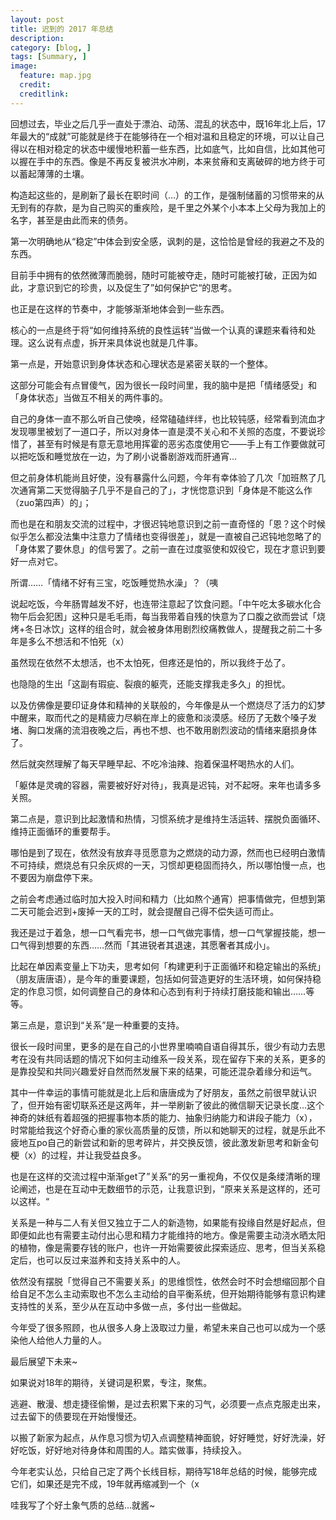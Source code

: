 ```yaml
---
layout: post  
title: 迟到的 2017 年总结   
description:     
category: [blog, ]  
tags: [Summary, ]  
image:
  feature: map.jpg
  credit: 
  creditlink:   
---
```



回想过去，毕业之后几乎一直处于漂泊、动荡、混乱的状态中，既16年北上后，17年最大的“成就”可能就是终于在能够待在一个相对温和且稳定的环境，可以让自己得以在相对稳定的状态中缓慢地积蓄一些东西，比如底气，比如自信，比如其他可以握在手中的东西。像是不再反复被洪水冲刷，本来贫瘠和支离破碎的地方终于可以蓄起薄薄的土壤。

构造起这些的，是刷新了最长在职时间（…）的工作，是强制储蓄的习惯带来的从无到有的存款，是为自己购买的重疾险，是千里之外某个小本本上父母为我加上的名字，甚至是由此而来的债务。

第一次明确地从“稳定”中体会到安全感，讽刺的是，这恰恰是曾经的我避之不及的东西。

目前手中拥有的依然微薄而脆弱，随时可能被夺走，随时可能被打破，正因为如此，才意识到它的珍贵，以及促生了”如何保护它“的思考。

也正是在这样的节奏中，才能够渐渐地体会到一些东西。

核心的一点是终于将“如何维持系统的良性运转“当做一个认真的课题来看待和处理。这么说有点虚，拆开来具体说也就是几件事。

第一点是，开始意识到身体状态和心理状态是紧密关联的一个整体。

这部分可能会有点冒傻气，因为很长一段时间里，我的脑中是把「情绪感受」和「身体状态」当做互不相关的两件事的。

自己的身体一直不那么听自己使唤，经常磕磕绊绊，也比较钝感，经常看到流血才发现哪里被划了一道口子，所以对身体一直是漠不关心和不关照的态度，不要说珍惜了，甚至有时候是有意无意地用挥霍的恶劣态度使用它——手上有工作要做就可以把吃饭和睡觉放在一边，为了刷小说番剧游戏而肝通宵…

但之前身体机能尚且好使，没有暴露什么问题，今年有幸体验了几次「加班熬了几次通宵第二天觉得脑子几乎不是自己的了」，才恍惚意识到「身体是不能这么作（zuo第四声）的」；

而也是在和朋友交流的过程中，才很迟钝地意识到之前一直奇怪的「恩？这个时候似乎怎么都没法集中注意力了情绪也变得很差」，就是一直被自己迟钝地忽略了的「身体累了要休息」的信号罢了。之前一直在过度驱使和奴役它，现在才意识到要好一点对它。

所谓……「情绪不好有三宝，吃饭睡觉热水澡」？（咦

说起吃饭，今年肠胃越发不好，也连带注意起了饮食问题。「中午吃太多碳水化合物午后会犯困」这种只是毛毛雨，每当我带着自残的快意为了口腹之欲而尝试「烧烤+冬日冰饮」这样的组合时，就会被身体用剧烈绞痛教做人，提醒我之前二十多年是多么不想活和不怕死（x）

虽然现在依然不太想活，也不太怕死，但疼还是怕的，所以我终于怂了。

也隐隐的生出「这副有瑕疵、裂痕的躯壳，还能支撑我走多久」的担忧。

以及仿佛像是要印证身体和精神的关联般的，今年像是从一个燃烧尽了活力的幻梦中醒来，取而代之的是精疲力尽躺在岸上的疲惫和淡漠感。经历了无数个嗓子发堵、胸口发痛的流泪夜晚之后，再也不想、也不敢用剧烈波动的情绪来磨损身体了。

然后就突然理解了每天早睡早起、不吃冷油辣、抱着保温杯喝热水的人们。

「躯体是灵魂的容器，需要被好好对待」，我真是迟钝，对不起呀。来年也请多多关照。

第二点是，意识到比起激情和热情，习惯系统才是维持生活运转、摆脱负面循环、维持正面循环的重要帮手。

哪怕是到了现在，依然没有放弃寻觅愿意为之燃烧的动力源，然而也已经明白激情不可持续，燃烧总有只余灰烬的一天，习惯却更稳固而持久，所以哪怕慢一点，也不要因为崩盘停下来。

之前会考虑通过临时加大投入时间和精力（比如熬个通宵）把事情做完，但想到第二天可能会迟到+废掉一天的工时，就会提醒自己得不偿失适可而止。

我还是过于着急，想一口气看完书，想一口气做完事情，想一口气掌握技能，想一口气得到想要的东西……然而「其进锐者其退速，其愿奢者其成小」。

比起在单因素变量上下功夫，思考如何「构建更利于正面循环和稳定输出的系统」（朋友唐唐语），是今年的重要课题，包括如何营造更好的生活环境，如何保持稳定的作息习惯，如何调整自己的身体和心态到有利于持续打磨技能和输出……等等。

第三点是，意识到“关系”是一种重要的支持。

很长一段时间里，更多的是在自己的小世界里喃喃自语自得其乐，很少有动力去思考在没有共同话题的情况下如何主动维系一段关系，现在留存下来的关系，更多的是靠投契和共同兴趣爱好自然而然发展下来的结果，可能还混杂着缘分和运气。

其中一件幸运的事情可能就是北上后和唐唐成为了好朋友，虽然之前很早就认识了，但开始有密切联系还是这两年，并一举刷新了彼此的微信聊天记录长度…这个神奇的妹纸有着超强的把握事物本质的能力、抽象归纳能力和讲段子能力（x），时常能给我这个好奇心重的家伙高质量的反馈，所以和她聊天的过程，就是乐此不疲地互po自己的新尝试和新的思考碎片，并交换反馈，彼此激发新思考和新金句梗（x）的过程，并让我受益良多。

也是在这样的交流过程中渐渐get了”关系“的另一重视角，不仅仅是条缕清晰的理论阐述，也是在互动中无数细节的示范，让我意识到，“原来关系是这样的，还可以这样。“

关系是一种与二人有关但又独立于二人的新造物，如果能有投缘自然是好起点，但即便如此也有需要主动付出心思和精力才能维持的地方。像是需要主动浇水晒太阳的植物，像是需要存钱的账户，也许一开始需要彼此探索适应、思考，但当关系稳定后，也可以反过来滋养和支持关系中的人。

依然没有摆脱「觉得自己不需要关系」的思维惯性，依然会时不时会想缩回那个自给自足不怎么主动索取也不怎么主动给的自平衡系统，但开始期待能够有意识构建支持性的关系，至少从在互动中多做一点，多付出一些做起。

今年受了很多照顾，也从很多人身上汲取过力量，希望未来自己也可以成为一个感染他人给他人力量的人。

最后展望下未来~ 

如果说对18年的期待，关键词是积累，专注，聚焦。

逃避、散漫、想走捷径偷懒，是过去积累下来的习气，必须要一点点克服走出来，过去留下的债要现在开始慢慢还。

以搬了新家为起点，从作息习惯为切入点调整精神面貌，好好睡觉，好好洗澡，好好吃饭，好好地对待身体和周围的人。踏实做事，持续投入。

今年老实认怂，只给自己定了两个长线目标，期待写18年总结的时候，能够完成它们，如果还是完不成，19年就再缩减到一个（x

哇我写了个好土象气质的总结…就酱~